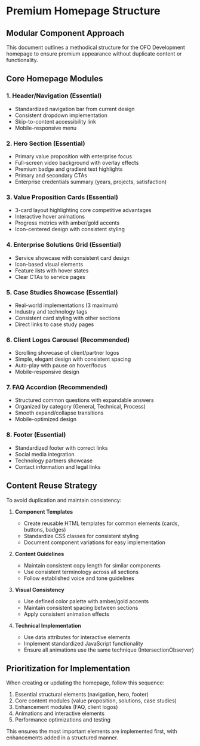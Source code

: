 # Premium Homepage Structure

## Modular Component Approach

This document outlines a methodical structure for the OFO Development homepage to ensure premium appearance without duplicate content or functionality.

## Core Homepage Modules

### 1. Header/Navigation (Essential)

- Standardized navigation bar from current design
- Consistent dropdown implementation
- Skip-to-content accessibility link
- Mobile-responsive menu

### 2. Hero Section (Essential)

- Primary value proposition with enterprise focus
- Full-screen video background with overlay effects
- Premium badge and gradient text highlights
- Primary and secondary CTAs
- Enterprise credentials summary (years, projects, satisfaction)

### 3. Value Proposition Cards (Essential)

- 3-card layout highlighting core competitive advantages
- Interactive hover animations
- Progress metrics with amber/gold accents
- Icon-centered design with consistent styling

### 4. Enterprise Solutions Grid (Essential)

- Service showcase with consistent card design
- Icon-based visual elements
- Feature lists with hover states
- Clear CTAs to service pages

### 5. Case Studies Showcase (Essential)

- Real-world implementations (3 maximum)
- Industry and technology tags
- Consistent card styling with other sections
- Direct links to case study pages

### 6. Client Logos Carousel (Recommended)

- Scrolling showcase of client/partner logos
- Simple, elegant design with consistent spacing
- Auto-play with pause on hover/focus
- Mobile-responsive design

### 7. FAQ Accordion (Recommended)

- Structured common questions with expandable answers
- Organized by category (General, Technical, Process)
- Smooth expand/collapse transitions
- Mobile-optimized design

### 8. Footer (Essential)

- Standardized footer with correct links
- Social media integration
- Technology partners showcase
- Contact information and legal links

## Content Reuse Strategy

To avoid duplication and maintain consistency:

1. **Component Templates**

   - Create reusable HTML templates for common elements (cards, buttons, badges)
   - Standardize CSS classes for consistent styling
   - Document component variations for easy implementation

2. **Content Guidelines**

   - Maintain consistent copy length for similar components
   - Use consistent terminology across all sections
   - Follow established voice and tone guidelines

3. **Visual Consistency**

   - Use defined color palette with amber/gold accents
   - Maintain consistent spacing between sections
   - Apply consistent animation effects

4. **Technical Implementation**
   - Use data attributes for interactive elements
   - Implement standardized JavaScript functionality
   - Ensure all animations use the same technique (IntersectionObserver)

## Prioritization for Implementation

When creating or updating the homepage, follow this sequence:

1. Essential structural elements (navigation, hero, footer)
2. Core content modules (value proposition, solutions, case studies)
3. Enhancement modules (FAQ, client logos)
4. Animations and interactive elements
5. Performance optimizations and testing

This ensures the most important elements are implemented first, with enhancements added in a structured manner.

